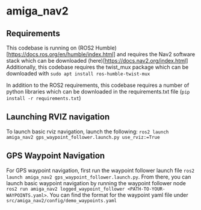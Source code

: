 # amiga_nav2

## Requirements

This codebase is running on (ROS2 Humble)[https://docs.ros.org/en/humble/index.html] and requires the Nav2 software stack which can be downloaded (here)[https://docs.nav2.org/index.html]
Additionally, this codebase requires the twist_mux package which can be downloaded with `sudo apt install ros-humble-twist-mux`

In addition to the ROS2 requirements, this codebase requires a number of python libraries which can be downloaded in the requirements.txt file (`pip install -r requirements.txt`)

## Launching RVIZ navigation
To launch basic rviz navigation, launch the following: `ros2 launch amiga_nav2 gps_waypoint_follower.launch.py use_rviz:=True`

## GPS Waypoint Navigation
For GPS waypoint navigation, first run the waypoint follower launch file `ros2 launch amiga_nav2 gps_waypoint_follower.launch.py`. From there, you can launch basic waypoint navigation by running the waypoint follower node `ros2 run amiga_nav2 logged_waypoint_follower <PATH-TO-YOUR-WAYPOINTS.yaml>`. You can find the format for the waypoint yaml file under `src/amiga_nav2/config/demo_waypoints.yaml`
